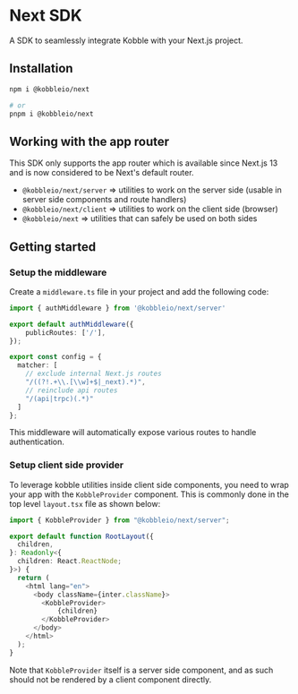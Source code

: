 # Next SDK

A SDK to seamlessly integrate Kobble with your Next.js project.

## Installation

```bash
npm i @kobbleio/next

# or
pnpm i @kobbleio/next
```

## Working with the app router

This SDK only supports the app router which is available since Next.js 13 and is now considered to be Next's default router.

- `@kobbleio/next/server` => utilities to work on the server side (usable in server side components and route handlers)
- `@kobbleio/next/client` => utilities to work on the client side (browser)
- `@kobbleio/next` => utilities that can safely be used on both sides

## Getting started

### Setup the middleware

Create a `middleware.ts` file in your project and add the following code:

```ts
import { authMiddleware } from '@kobbleio/next/server'

export default authMiddleware({
	publicRoutes: ['/'],
});

export const config = {
  matcher: [
    // exclude internal Next.js routes
    "/((?!.+\\.[\\w]+$|_next).*)",
    // reinclude api routes
    "/(api|trpc)(.*)"
  ]
};
```

This middleware will automatically expose various routes to handle authentication.

### Setup client side provider

To leverage kobble utilities inside client side components, you need to wrap your app with the `KobbleProvider` component.
This is commonly done in the top level `layout.tsx` file as shown below:

```ts
import { KobbleProvider } from "@kobbleio/next/server";

export default function RootLayout({
  children,
}: Readonly<{
  children: React.ReactNode;
}>) {
  return (
    <html lang="en">
      <body className={inter.className}>
	  	<KobbleProvider>
	  		{children}
		</KobbleProvider>
	  </body>
    </html>
  );
}
```

Note that `KobbleProvider` itself is a server side component, and as such should not be rendered by a client component directly.
